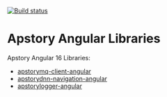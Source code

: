 [![Build status](https://apstory.visualstudio.com/ApStory/_apis/build/status/Angular/apstory-lib-angular)](https://apstory.visualstudio.com/ApStory/_build/latest?definitionId=25)

# Apstory Angular Libraries

Apstory Angular 16 Libraries:

- [apstorymq-client-angular](https://github.com/apstory/apstory-lib-angular/tree/master/projects/apstorymq-client "apstorymq-client")
- [apstorydnn-navigation-angular](https://github.com/apstory/apstory-lib-angular/tree/master/projects/apstorydnn-navigation "apstorydnn-navigation")
- [apstorylogger-angular](https://github.com/apstory/apstory-lib-angular/tree/master/projects/apstorylogger "apstorylogger-angular")
